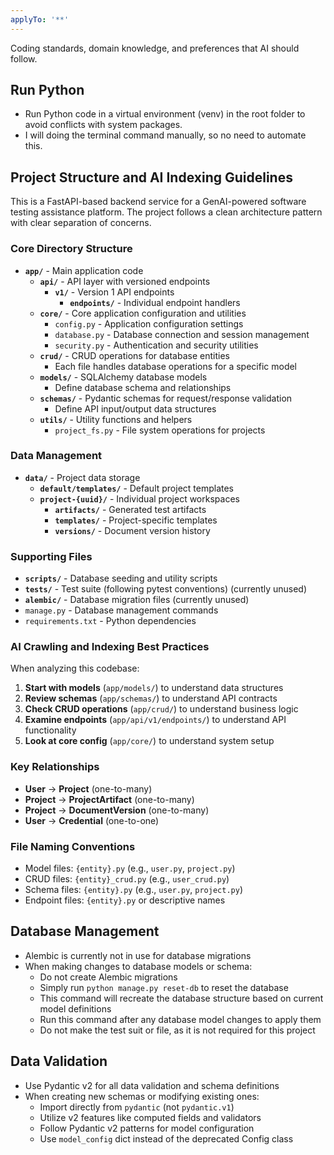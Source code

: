 ```yaml
---
applyTo: '**'
---
```

Coding standards, domain knowledge, and preferences that AI should follow.

## Run Python
- Run Python code in a virtual environment (venv) in the root folder to avoid conflicts with system packages.
- I will doing the terminal command manually, so no need to automate this.

## Project Structure and AI Indexing Guidelines

This is a FastAPI-based backend service for a GenAI-powered software testing assistance platform. The project follows a clean architecture pattern with clear separation of concerns.

### Core Directory Structure

- **`app/`** - Main application code
  - **`api/`** - API layer with versioned endpoints
    - **`v1/`** - Version 1 API endpoints
      - **`endpoints/`** - Individual endpoint handlers
  - **`core/`** - Core application configuration and utilities
    - `config.py` - Application configuration settings
    - `database.py` - Database connection and session management
    - `security.py` - Authentication and security utilities
  - **`crud/`** - CRUD operations for database entities
    - Each file handles database operations for a specific model
  - **`models/`** - SQLAlchemy database models
    - Define database schema and relationships
  - **`schemas/`** - Pydantic schemas for request/response validation
    - Define API input/output data structures
  - **`utils/`** - Utility functions and helpers
    - `project_fs.py` - File system operations for projects

### Data Management

- **`data/`** - Project data storage
  - **`default/templates/`** - Default project templates
  - **`project-{uuid}/`** - Individual project workspaces
    - **`artifacts/`** - Generated test artifacts
    - **`templates/`** - Project-specific templates
    - **`versions/`** - Document version history

### Supporting Files

- **`scripts/`** - Database seeding and utility scripts
- **`tests/`** - Test suite (following pytest conventions) (currently unused)
- **`alembic/`** - Database migration files (currently unused)
- `manage.py` - Database management commands
- `requirements.txt` - Python dependencies

### AI Crawling and Indexing Best Practices

When analyzing this codebase:

1. **Start with models** (`app/models/`) to understand data structures
2. **Review schemas** (`app/schemas/`) to understand API contracts
3. **Check CRUD operations** (`app/crud/`) to understand business logic
4. **Examine endpoints** (`app/api/v1/endpoints/`) to understand API functionality
5. **Look at core config** (`app/core/`) to understand system setup

### Key Relationships

- **User** → **Project** (one-to-many)
- **Project** → **ProjectArtifact** (one-to-many)
- **Project** → **DocumentVersion** (one-to-many)
- **User** → **Credential** (one-to-one)

### File Naming Conventions

- Model files: `{entity}.py` (e.g., `user.py`, `project.py`)
- CRUD files: `{entity}_crud.py` (e.g., `user_crud.py`)
- Schema files: `{entity}.py` (e.g., `user.py`, `project.py`)
- Endpoint files: `{entity}.py` or descriptive names

## Database Management

- Alembic is currently not in use for database migrations
- When making changes to database models or schema:
  - Do not create Alembic migrations
  - Simply run `python manage.py reset-db` to reset the database
  - This command will recreate the database structure based on current model definitions
  - Run this command after any database model changes to apply them
  - Do not make the test suit or file, as it is not required for this project

## Data Validation

- Use Pydantic v2 for all data validation and schema definitions
- When creating new schemas or modifying existing ones:
  - Import directly from `pydantic` (not `pydantic.v1`)
  - Utilize v2 features like computed fields and validators
  - Follow Pydantic v2 patterns for model configuration
  - Use `model_config` dict instead of the deprecated Config class
